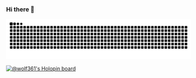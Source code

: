 ### Hi there 👋

![snake gif](https://github.com/wolf-361/wolf-361/blob/output/github-contribution-grid-snake.svg)

[![@wolf361's Holopin board](https://holopin.me/wolf361)](https://holopin.io/@wolf361)
<!--
**wolf-361/wolf-361** is a ✨ _special_ ✨ repository because its `README.md` (this file) appears on your GitHub profile.

Here are some ideas to get you started:

- 🔭 I’m currently working on ...
- 🌱 I’m currently learning ...
- 👯 I’m looking to collaborate on ...
- 🤔 I’m looking for help with ...
- 💬 Ask me about ...
- 📫 How to reach me: ...
- 😄 Pronouns: ...
- ⚡ Fun fact: ...
-->
